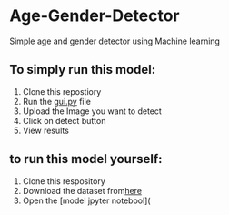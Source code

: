 # Age-Gender-Detector
Simple age and gender detector using Machine learning
## To simply run this model:
1. Clone this repostiory
2. Run the [gui.py](https://github.com/vinoothna-28/Age-Gender-Detector/blob/main/gui.p) file
3. Upload the Image you want to detect
4. Click on detect button
5. View results

## to run this model yourself:
1. Clone this respository
2. Download the dataset from[here](https://www.kaggle.com/datasets/jangedoo/utkface-new?resource=download)
3. Open the [model jpyter notebool](
